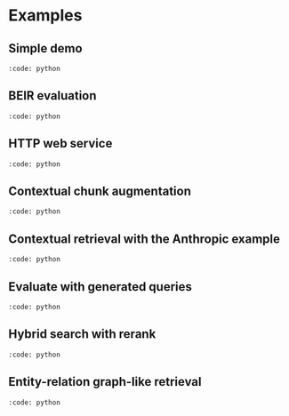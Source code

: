 # Examples

## Simple demo

```{include} ../../examples/simple.py
:code: python
```

## BEIR evaluation

```{include} ../../examples/beir.py
:code: python
```

## HTTP web service

```{include} ../../examples/web.py
:code: python
```

## Contextual chunk augmentation

```{include} ../../examples/contextual.py
:code: python
```

## Contextual retrieval with the Anthropic example

```{include} ../../examples/anthropic.py
:code: python
```

## Evaluate with generated queries

```{include} ../../examples/essay.py
:code: python
```

## Hybrid search with rerank

```{include} ../../examples/hybrid.py
:code: python
```

## Entity-relation graph-like retrieval

```{include} ../../examples/graph.py
:code: python
```
